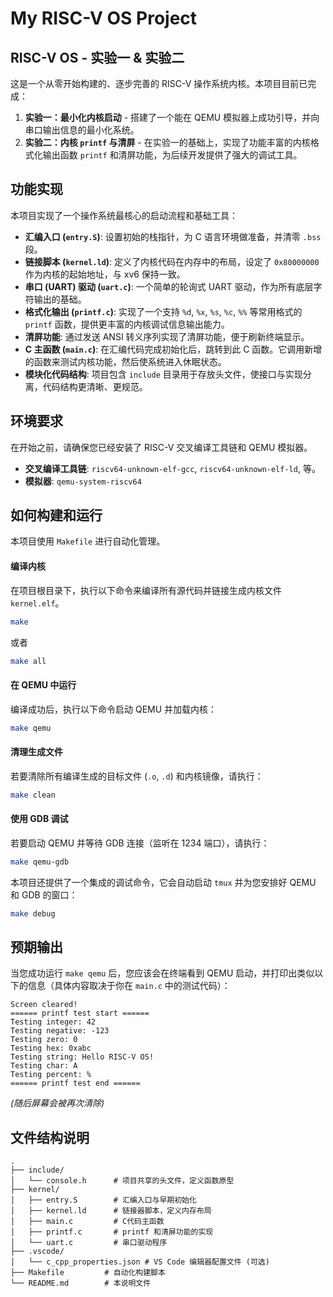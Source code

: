 
# My RISC-V OS Project

## RISC-V OS - 实验一 & 实验二

这是一个从零开始构建的、逐步完善的 RISC-V 操作系统内核。本项目目前已完成：
1.  **实验一：最小化内核启动** - 搭建了一个能在 QEMU 模拟器上成功引导，并向串口输出信息的最小化系统。
2.  **实验二：内核 `printf` 与清屏** - 在实验一的基础上，实现了功能丰富的内核格式化输出函数 `printf` 和清屏功能，为后续开发提供了强大的调试工具。

## 功能实现

本项目实现了一个操作系统最核心的启动流程和基础工具：

-   **汇编入口 (`entry.S`)**: 设置初始的栈指针，为 C 语言环境做准备，并清零 `.bss` 段。
-   **链接脚本 (`kernel.ld`)**: 定义了内核代码在内存中的布局，设定了 `0x80000000` 作为内核的起始地址，与 xv6 保持一致。
-   **串口 (UART) 驱动 (`uart.c`)**: 一个简单的轮询式 UART 驱动，作为所有底层字符输出的基础。
-   **格式化输出 (`printf.c`)**: 实现了一个支持 `%d`, `%x`, `%s`, `%c`, `%%` 等常用格式的 `printf` 函数，提供更丰富的内核调试信息输出能力。
-   **清屏功能**: 通过发送 ANSI 转义序列实现了清屏功能，便于刷新终端显示。
-   **C 主函数 (`main.c`)**: 在汇编代码完成初始化后，跳转到此 C 函数。它调用新增的函数来测试内核功能，然后使系统进入休眠状态。
-   **模块化代码结构**: 项目包含 `include` 目录用于存放头文件，使接口与实现分离，代码结构更清晰、更规范。

## 环境要求

在开始之前，请确保您已经安装了 RISC-V 交叉编译工具链和 QEMU 模拟器。

-   **交叉编译工具链**: `riscv64-unknown-elf-gcc`, `riscv64-unknown-elf-ld`, 等。
-   **模拟器**: `qemu-system-riscv64`

## 如何构建和运行

本项目使用 `Makefile` 进行自动化管理。

#### 编译内核

在项目根目录下，执行以下命令来编译所有源代码并链接生成内核文件 `kernel.elf`。

```bash
make
````

或者

```bash
make all
```

#### 在 QEMU 中运行

编译成功后，执行以下命令启动 QEMU 并加载内核：

```bash
make qemu
```

#### 清理生成文件

若要清除所有编译生成的目标文件 (`.o`, `.d`) 和内核镜像，请执行：

```bash
make clean
```

#### 使用 GDB 调试

若要启动 QEMU 并等待 GDB 连接（监听在 1234 端口），请执行：

```bash
make qemu-gdb
```

本项目还提供了一个集成的调试命令，它会自动启动 `tmux` 并为您安排好 QEMU 和 GDB 的窗口：

```bash
make debug
```

## 预期输出

当您成功运行 `make qemu` 后，您应该会在终端看到 QEMU 启动，并打印出类似以下的信息（具体内容取决于你在 `main.c` 中的测试代码）：

```
Screen cleared!
====== printf test start ======
Testing integer: 42
Testing negative: -123
Testing zero: 0
Testing hex: 0xabc
Testing string: Hello RISC-V OS!
Testing char: A
Testing percent: %
====== printf test end ======
```

*(随后屏幕会被再次清除)*

## 文件结构说明

```
.
├── include/
│   └── console.h      # 项目共享的头文件，定义函数原型
├── kernel/
│   ├── entry.S        # 汇编入口与早期初始化
│   ├── kernel.ld      # 链接器脚本，定义内存布局
│   ├── main.c         # C代码主函数
│   ├── printf.c       # printf 和清屏功能的实现
│   └── uart.c         # 串口驱动程序
├── .vscode/
│   └── c_cpp_properties.json # VS Code 编辑器配置文件 (可选)
├── Makefile         # 自动化构建脚本
└── README.md        # 本说明文件
```